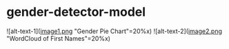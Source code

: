# gender-detector-model

![alt-text-1]([image1.png](https://user-images.githubusercontent.com/88236219/226207844-846b7c7d-4f29-432f-a737-fa937a844d81.png) "Gender Pie Chart"=20%x) ![alt-text-2]([image2.png](https://user-images.githubusercontent.com/88236219/226208063-029570f8-7251-4cf7-9cde-aafb8422c098.png) "WordCloud of First Names"=20%x)
